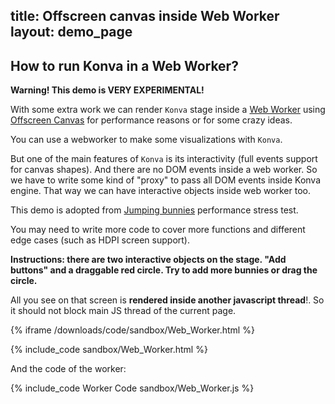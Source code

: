 title: Offscreen canvas inside Web Worker
layout: demo_page
---

## How to run Konva in a Web Worker?

**Warning! This demo is VERY EXPERIMENTAL!**

With some extra work we can render `Konva` stage inside a [Web Worker](https://developer.mozilla.org/en-US/docs/Web/API/Worker) using [Offscreen Canvas](https://developer.mozilla.org/en-US/docs/Web/API/OffscreenCanvas) for performance reasons or for some crazy ideas.

You can use a webworker to make some visualizations with `Konva`.

But one of the main features of `Konva` is its interactivity (full events support for canvas shapes). And there are no DOM events inside a web worker. So we have to write some kind of "proxy" to pass all DOM events inside Konva engine. That way we can have interactive objects inside web worker too.

This demo is adopted from [Jumping bunnies](/docs/sandbox/Jumping_Bunnies.htm) performance stress test.

You may need to write more code to cover more functions and different edge cases (such as HDPI screen support).

**Instructions: there are two interactive objects on the stage. "Add buttons" and a draggable red circle. Try to add more bunnies or drag the circle.**

All you see on that screen is **rendered inside another javascript thread**!. So it should not block main JS thread of the current page.


{% iframe /downloads/code/sandbox/Web_Worker.html %}

{% include_code sandbox/Web_Worker.html %}

And the code of the worker:

{% include_code Worker Code sandbox/Web_Worker.js %}
